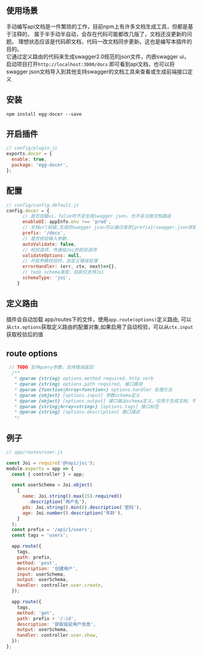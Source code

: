 ## 使用场景

手动编写api文档是一件繁琐的工作，目前npm上有许多文档生成工具，但都是基于注释的，
属于半手动半自动，会存在代码可能都改几版了，文档还没更新的问题。
理想状态应该是代码即文档，代码一改文档同步更新。这也是编写本插件的目的。<br/>
它通过定义路由的代码来生成swagger2.0规范的json文件，内嵌swagger ui，
启动项目打开`http://localhost:3000/docs` 即可看到api文档，也可以将swagger json文档导入到其他支持swagger的文档工具来查看或生成前端接口定义

## 安装
```
npm install egg-docer --save
```

## 开启插件

```js
// config/plugin.js
exports.docer = {
  enable: true,
  package: 'egg-docer',
};
```

## 配置
```js
// config/config.default.js
config.docer = {
      // 是否加载ui，false时不会生成swagger json，也不会注册文档路由
      enableUI: appInfo.env !== 'prod',
      // 文档url前缀,生成的swagger json可以通过请求{prefix}/swagger.json获取。
      prefix: '/docs',
      // 是否校验输入参数，
      autoValidate: false,
      // 校验选项，传递给Joi的校验选项
      validateOptions: null,
      // 开启参数校验时，自定义错误处理
      errorHandler: (err, ctx, next)=>{},
      // todo schema类型，目前仅支持Joi
      schemaType: 'joi',
    }
```

## 定义路由
插件会自动加载 app/routes下的文件，使用`app.route(options)`定义路由,
可以从`ctx.options`获取定义路由的配置对象,如果启用了自动校验，可以从`ctx.input`获取校验后的值

## route options
```js
 // TODO 支持query参数，支持错误返回
  /**
   * @param {string} options.method required，http verb
   * @param {string} options.path required, 接口路径
   * @param {function|Array<function>} options.handler 处理方法
   * @param {object} [options.input] 参数schema定义
   * @param {object} [options.output] 接口输出schema定义，仅用于生成文档，不会对返回值进行校验
   * @param {string|Array<string>} [options.tags] 接口标签
   * @param {string} [options.description] 接口描述
   */
```

## 例子
```js
// app/routes/user.js

const Joi = require('@hapi/joi');
module.exports = app => {
  const { controller } = app;

  const userSchema = Joi.object(
    {
      name: Joi.string().max(15).required()
        .description('用户名'),
      pds: Joi.string().min(6).description('密码'),
      age: Joi.number().description('年龄'),
    }
  );
  const prefix = '/api/1/users';
  const tags = 'users';

  app.route({
    tags,
    path: prefix,
    method: 'post',
    description: '创建用户',
    input: userSchema,
    output: userSchema,
    handler: controller.user.create,
  });

  app.route({
    tags,
    method: 'get',
    path: prefix + '/:id',
    description: '获取指定用户信息',
    output: userSchema,
    handler: controller.user.show,
  });
};

```



